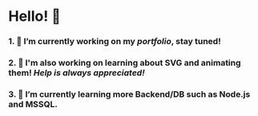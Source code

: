 # Hello! 👋

### 1. :floppy_disk: I’m currently working on my ***portfolio***, stay tuned!
### 2. :construction: I'm also working on learning about **SVG** and animating them! *Help is always appreciated!*     
### 3. :rocket: I’m currently learning more Backend/DB such as **Node.js** and **MSSQL**.

<!--
**AndersErikNissen/AndersErikNissen** is a ✨ _special_ ✨ repository because its `README.md` (this file) appears on your GitHub profile.

- 🔭 I’m currently working on ...
- 🌱 I’m currently learning Backend/DB such as Node.js and MSSQL
- 👯 I’m looking to collaborate on ...
- 🤔 I’m looking for help with ...
- 💬 Ask me about ...
- 📫 How to reach me: ...
- 😄 Pronouns: ...
- ⚡ Fun fact: ...
-->
